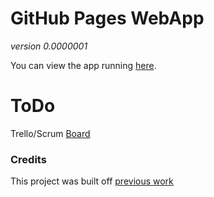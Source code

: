 # GitHub Pages WebApp

*version 0.0000001*

You can view the app running [here](https://benjaminhaos.github.io/github_user_previewer/).

# ToDo

Trello/Scrum [Board](https://trello.com/b/wogqPgQ6)

### Credits

This project was built off [previous work](https://github.com/CarrollCapstoneCrew/github_pages_previewer)